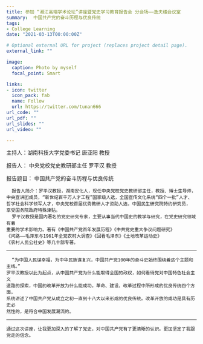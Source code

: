 ```yaml
---
title: 参加 “湘江高端学术论坛”讲座暨党史学习教育报告会 分会场——逸夫楼会议室
summary:  中国共产党的奋斗历程与优良传统
tags:
- College Learning
date: "2021-03-13T00:00:00Z"

# Optional external URL for project (replaces project detail page).
external_link: ""

image:
  caption: Photo by myself
  focal_point: Smart

links:
- icon: twitter
  icon_pack: fab
  name: Follow
  url: https://twitter.com/tunan666
url_code: ""
url_pdf: ""
url_slides: ""
url_video: ""

---
```

主持人：湖南科技大学党委书记 唐亚阳 教授

报告人： 中央党校党史教研部主任 罗平汉 教授

报告题目： 中国共产党的奋斗历程与优良传统

      报告人简介：罗平汉教授，湖南安化人，现任中央党校党史教研部主任，教授、博士生导师，
    中央宣讲团成员，“新世纪百千万人才工程”国家级人选，全国宣传文化系统“四个一批”人才、
    哲学社会科学领军人才，中央党校首届优秀教研人才资助人选，中国民生研究院特约研究员，
    享受国务院政府特殊津贴。
      罗平汉教授是国内著名的党史研究专家，主要从事当代中国史的教学与研究，在党史研究领域有着
    重要的学术影响力。著有《中国共产党百年发展历程》《中共党史重大争议问题研究》
    《问路——毛泽东与1961年全党农村大调查》《回看毛泽东》《土地改革运动史》
    《农村人民公社史》等几十部专著。

---
      “为中国人民谋幸福，为中华民族谋复兴，中国共产党100年的奋斗史始终围绕着这个主题和主线。”
    罗平汉教授以此为起点，从中国共产党为什么能取得全国的政权，如何看待党对中国特色社会主义
    道路的探索，中国的改革开放为什么能成功，革命、建设、改革过程中所形成的优良传统四个方面，
    系统讲述了中国共产党从成立之初一直到十八大以来形成的优良传统。改革开放的成功是具有历史必
    然性的，是符合中国发展潮流的。

---
    通过这次讲座，让我更加深入的了解了党史，对中国共产党有了更清晰的认识。更加坚定了我跟党走的信念。
